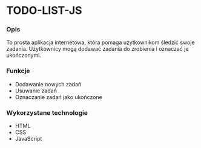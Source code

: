 # TODO-LIST-JS

### Opis

To prosta aplikacja internetowa, która pomaga użytkownikom śledzić swoje zadania. Użytkownicy mogą dodawać zadania do zrobienia i oznaczać je ukończonymi.

### Funkcje

- Dodawanie nowych zadań
- Usuwanie zadań
- Oznaczanie zadań jako ukończone

### Wykorzystane technologie

- HTML
- CSS
- JavaScript



